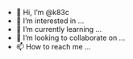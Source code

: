 - 👋 Hi, I’m @k83c
- 👀 I’m interested in ...
- 🌱 I’m currently learning ...
- 💞️ I’m looking to collaborate on ...
- 📫 How to reach me ...

<!---
k83c/k83c is a ✨ special ✨ repository because its `README.md` (this file) appears on your GitHub profile.
You can click the Preview link to take a look at your changes.
--->
